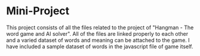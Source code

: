 # Mini-Project

This project consists of all the files related to the project of "Hangman - The word game and AI solver". 
All of the files are linked properly to each other and a varied dataset of words and meaning can be attached to the game.
I have included a sample dataset of words in the javascript file of game itself.
